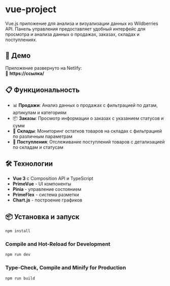# vue-project

Vue.js приложение для анализа и визуализации данных из Wildberries API. Панель управления предоставляет удобный интерфейс для просмотра и анализа данных о продажах, заказах, складах и поступлениях.

## 🚀 Демо

Приложение развернуто на Netlify:  
🔗 **https://ссылка/**

## 📋 Функциональность

- 📊 **Продажи**: Анализ данных о продажах с фильтрацией по датам, артикулам и категориям
- 📦 **Заказы**: Просмотр информации о заказах с указанием статусов и сумм
- 🏪 **Склады**: Мониторинг остатков товаров на складах с фильтрацией по различным параметрам
- 📨 **Поступления**: Отслеживание поступлений товаров с детализацией по складам и статусам

## 🛠 Технологии

- **Vue 3** с Composition API и TypeScript
- **PrimeVue** - UI компоненты
- **Pinia** - управление состоянием
- **PrimeFlex** - система разметки
- **Chart.js** - построение графиков

## 📦 Установка и запуск

```sh
npm install
```

### Compile and Hot-Reload for Development

```sh
npm run dev
```

### Type-Check, Compile and Minify for Production

```sh
npm run build
```

